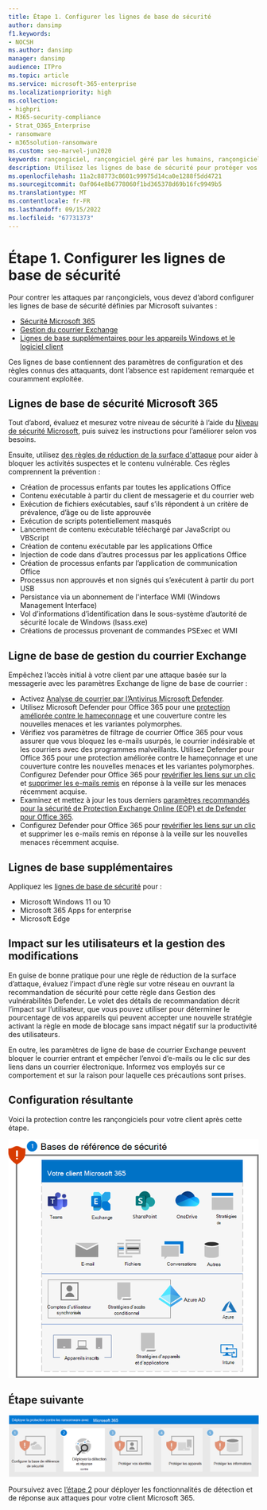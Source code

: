 ```yaml
---
title: Étape 1. Configurer les lignes de base de sécurité
author: dansimp
f1.keywords:
- NOCSH
ms.author: dansimp
manager: dansimp
audience: ITPro
ms.topic: article
ms.service: microsoft-365-enterprise
ms.localizationpriority: high
ms.collection:
- highpri
- M365-security-compliance
- Strat_O365_Enterprise
- ransomware
- m365solution-ransomware
ms.custom: seo-marvel-jun2020
keywords: rançongiciel, rançongiciel géré par les humains, rançongiciel géré par l’homme, HumOR, attaque par extorsion, attaque par rançongiciel, chiffrement, cryptovirologie, zéro virus
description: Utilisez les lignes de base de sécurité pour protéger vos ressources Microsoft 365 contre les attaques par rançongiciel.
ms.openlocfilehash: 11a2c88773c8601c99975d14ca0e1288f5dd4721
ms.sourcegitcommit: 0af064e8b6778060f1bd365378d69b16fc9949b5
ms.translationtype: MT
ms.contentlocale: fr-FR
ms.lasthandoff: 09/15/2022
ms.locfileid: "67731373"
---
```

# <a name="step-1-configure-security-baselines"></a>Étape 1. Configurer les lignes de base de sécurité

Pour contrer les attaques par rançongiciels, vous devez d’abord configurer les lignes de base de sécurité définies par Microsoft suivantes :

- [Sécurité Microsoft 365](#microsoft-365-security-baseline)
- [Gestion du courrier Exchange](#exchange-email-management-baseline)
- [Lignes de base supplémentaires pour les appareils Windows et le logiciel client](#additional-baselines)

Ces lignes de base contiennent des paramètres de configuration et des règles connus des attaquants, dont l’absence est rapidement remarquée et couramment exploitée.

## <a name="microsoft-365-security-baseline"></a>Lignes de base de sécurité Microsoft 365

Tout d’abord, évaluez et mesurez votre niveau de sécurité à l’aide du [Niveau de sécurité Microsoft](/microsoft-365/security/defender/microsoft-secure-score), puis suivez les instructions pour l’améliorer selon vos besoins.

Ensuite, utilisez [des règles de réduction de la surface d'attaque](/microsoft-365/security/defender-endpoint/attack-surface-reduction-rules-deployment) pour aider à bloquer les activités suspectes et le contenu vulnérable. Ces règles comprennent la prévention :

- Création de processus enfants par toutes les applications Office
- Contenu exécutable à partir du client de messagerie et du courrier web
- Exécution de fichiers exécutables, sauf s’ils répondent à un critère de prévalence, d’âge ou de liste approuvée
- Exécution de scripts potentiellement masqués
- Lancement de contenu exécutable téléchargé par JavaScript ou VBScript
- Création de contenu exécutable par les applications Office
- Injection de code dans d’autres processus par les applications Office
- Création de processus enfants par l’application de communication Office
- Processus non approuvés et non signés qui s’exécutent à partir du port USB
- Persistance via un abonnement de l'interface WMI (Windows Management Interface)
- Vol d’informations d’identification dans le sous-système d’autorité de sécurité locale de Windows (lsass.exe)
- Créations de processus provenant de commandes PSExec et WMI

## <a name="exchange-email-management-baseline"></a>Ligne de base de gestion du courrier Exchange

Empêchez l’accès initial à votre client par une attaque basée sur la messagerie avec les paramètres Exchange de ligne de base de courrier :

- Activez [Analyse de courrier par l’Antivirus Microsoft Defender](/microsoft-365/security/defender-endpoint/configure-advanced-scan-types-microsoft-defender-antivirus).
- Utilisez Microsoft Defender pour Office 365 pour une [protection améliorée contre le hameçonnage](/microsoft-365/security/office-365-security/anti-phishing-protection) et une couverture contre les nouvelles menaces et les variantes polymorphes.
- Vérifiez vos paramètres de filtrage de courrier Office 365 pour vous assurer que vous bloquez les e-mails usurpés, le courrier indésirable et les courriers avec des programmes malveillants. Utilisez Defender pour Office 365 pour une protection améliorée contre le hameçonnage et une couverture contre les nouvelles menaces et les variantes polymorphes. Configurez Defender pour Office 365 pour [revérifier les liens sur un clic](/microsoft-365/security/office-365-security/atp-safe-links) et [supprimer les e-mails remis](/microsoft-365/security/office-365-security/zero-hour-auto-purge) en réponse à la veille sur les menaces récemment acquise.
- Examinez et mettez à jour les tous derniers [paramètres recommandés pour la sécurité de Protection Exchange Online (EOP) et de Defender pour Office 365](/microsoft-365/security/office-365-security/recommended-settings-for-eop-and-office365-atp).
- Configurez Defender pour Office 365 pour [revérifier les liens sur un clic](/microsoft-365/security/office-365-security/set-up-safe-links-policies) et supprimer les e-mails remis en réponse à la veille sur les nouvelles menaces récemment acquise.

## <a name="additional-baselines"></a>Lignes de base supplémentaires

Appliquez les [lignes de base de sécurité](https://techcommunity.microsoft.com/t5/microsoft-security-baselines/bg-p/Microsoft-Security-Baselines) pour :

- Microsoft Windows 11 ou 10
- Microsoft 365 Apps for enterprise
- Microsoft Edge

## <a name="impact-on-users-and-change-management"></a>Impact sur les utilisateurs et la gestion des modifications

En guise de bonne pratique pour une règle de réduction de la surface d’attaque, évaluez l’impact d’une règle sur votre réseau en ouvrant la recommandation de sécurité pour cette règle dans Gestion des vulnérabilités Defender. Le volet des détails de recommandation décrit l’impact sur l’utilisateur, que vous pouvez utiliser pour déterminer le pourcentage de vos appareils qui peuvent accepter une nouvelle stratégie activant la règle en mode de blocage sans impact négatif sur la productivité des utilisateurs.

En outre, les paramètres de ligne de base de courrier Exchange peuvent bloquer le courrier entrant et empêcher l’envoi d’e-mails ou le clic sur des liens dans un courrier électronique. Informez vos employés sur ce comportement et sur la raison pour laquelle ces précautions sont prises.

## <a name="resulting-configuration"></a>Configuration résultante

Voici la protection contre les rançongiciels pour votre client après cette étape.

![Protection contre les rançongiciels pour votre client Microsoft 365 après l’étape 1](../media/ransomware-protection-microsoft-365/ransomware-protection-microsoft-365-architecture-step1.png)

## <a name="next-step"></a>Étape suivante

[![Étape 2 pour la protection contre les rançongiciels avec Microsoft 365](../media/ransomware-protection-microsoft-365/ransomware-protection-microsoft-365-step2.png)](ransomware-protection-microsoft-365-attack-detection-response.md)

Poursuivez avec [l’étape 2](ransomware-protection-microsoft-365-attack-detection-response.md) pour déployer les fonctionnalités de détection et de réponse aux attaques pour votre client Microsoft 365.
